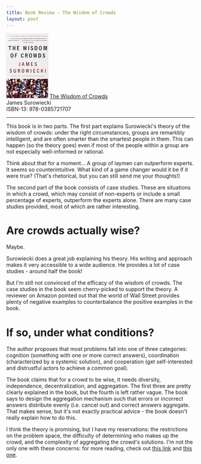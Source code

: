 ```yaml
---
title: Book Review - The Wisdom of Crowds
layout: post
---
```


![](/images/TheWisdomOfCrowds.jpg)
[The Wisdom of Crowds](http://smile.amazon.com/Wisdom-Crowds-James-Surowiecki/dp/0385721706/ref=sr_1_1)  
James Surowiecki  
ISBN-13: 978-0385721707

---

This book is in two parts. The first part explains Surowiecki's theory of the wisdom of crowds: under the right circumstances, groups are remarkbly intelligent, and are often smarter than the smartest people in them. This can happen (so the theory goes) even if most of the people within a group are not especially well-informed or rational.

Think about that for a moment... A group of laymen can outperform experts. It seems so counterintuitive. What kind of a game changer would it be if it were true? (That's rhetorical, but you can still send me your thoughts!)

The second part of the book consists of case studies. These are situations in which a crowd, which may consist of non-experts or include a small percentage of experts, outperform the experts alone. There are many case studies provided, most of which are rather interesting.

# Are crowds actually wise?

Maybe.

Surowiecki does a great job explaining his theory. His writing and approach makes it very accessible to a wide audience. He provides a lot of case studies - around half the book!

But I'm still not convinced of the efficacy of the wisdom of crowds. The case studies in the book seem cherry-picked to support the theory. A reviewer on Amazon pointed out that the world of Wall Street provides plenty of negative examples to counterbalance the positive examples in the book.

# If so, under what conditions?

The author proposes that most problems fall into one of three categories: cognition (something with one or more correct answers), coordination (characterized by a systemic solution), and cooperation (get self-interested and distrustful actors to achieve a common goal).

The book claims that for a crowd to be wise, it needs diversity, independence, decentralization, and aggregation. The first three are pretty clearly explained in the book, but the fourth is left rather vague. The book says to design the aggregation mechanism such that errors or incorrect answers distribute evenly (i.e. cancel out) and correct answers aggregate. That makes sense, but it's not exactly practical advice - the book doesn't really explain how to do this.

I think the theory is promising, but I have my reservations: the restrictions on the problem space, the difficulty of determining who makes up the crowd, and the complexity of aggregating the crowd's solutions. I'm not the only one with these concerns: for more reading, check out [this link](http://en.wikipedia.org/wiki/Wisdom_of_the_crowd#Problems) and [this one](http://en.wikipedia.org/wiki/The_Wisdom_of_Crowds#Criticism).
